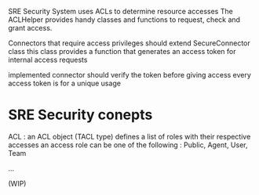 SRE Security System uses ACLs to determine resource accesses
The ACLHelper provides handy classes and functions to request, check and grant access.

Connectors that require access privileges should extend SecureConnector class
this class provides a function that generates an access token for internal access requests

implemented connector should verify the token before giving access
every access token is for a unique usage

# SRE Security conepts

ACL : an ACL object (TACL type) defines a list of roles with their respective accesses
an access role can be one of the following : Public, Agent, User, Team

...

(WIP)
